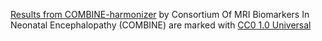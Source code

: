 [Results from COMBINE-harmonizer](https://github.com/i3-research/COMBINE-harmonizer/tree/v1.1.0/results) by Consortium Of MRI Biomarkers In Neonatal Encephalopathy (COMBINE) are marked with [CC0 1.0 Universal](https://creativecommons.org/publicdomain/zero/1.0/)
